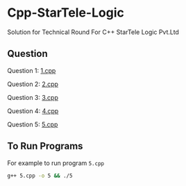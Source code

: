 # Cpp-StarTele-Logic
Solution for Technical Round For C++ StarTele Logic Pvt.Ltd

## Question

Question 1: [1.cpp](1.cpp)

Question 2: [2.cpp](2.cpp)

Question 3: [3.cpp](3.cpp)

Question 4: [4.cpp](4.cpp)

Question 5: [5.cpp](5.cpp)


## To Run Programs

For example to run program `5.cpp`

```bash
g++ 5.cpp -o 5 && ./5
```
